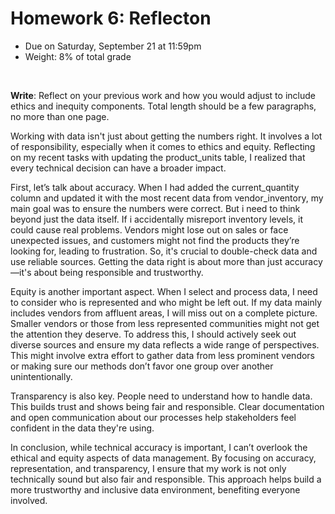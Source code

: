 # Homework 6: Reflecton

- Due on Saturday, September 21 at 11:59pm
- Weight: 8% of total grade

<br>

**Write**: Reflect on your previous work and how you would adjust to include ethics and inequity components. Total length should be a few paragraphs, no more than one page.

Working with data isn't just about getting the numbers right. It involves a lot of responsibility, especially when it comes to ethics and equity. Reflecting on my recent tasks with updating the product_units table, I realized that every technical decision can have a broader impact.

First, let’s talk about accuracy. When I had added the current_quantity column and updated it with the most recent data from vendor_inventory, my main goal was to ensure the numbers were correct. But i need to think beyond just the data itself. If i accidentally misreport inventory levels, it could cause real problems. Vendors might lose out on sales or face unexpected issues, and customers might not find the products they’re looking for, leading to frustration. So, it's crucial to double-check data and use reliable sources. Getting the data right is about more than just accuracy—it's about being responsible and trustworthy.

Equity is another important aspect. When I select and process data, I need to consider who is represented and who might be left out. If my data mainly includes vendors from affluent areas, I will miss out on a complete picture. Smaller vendors or those from less represented communities might not get the attention they deserve. To address this, I should actively seek out diverse sources and ensure my data reflects a wide range of perspectives. This might involve extra effort to gather data from less prominent vendors or making sure our methods don’t favor one group over another unintentionally.

Transparency is also key. People need to understand how to handle data. This builds trust and shows being fair and responsible. Clear documentation and open communication about our processes help stakeholders feel confident in the data they're using.

In conclusion, while technical accuracy is important, I can’t overlook the ethical and equity aspects of data management. By focusing on accuracy, representation, and transparency, I ensure that my work is not only technically sound but also fair and responsible. This approach helps build a more trustworthy and inclusive data environment, benefiting everyone involved.
